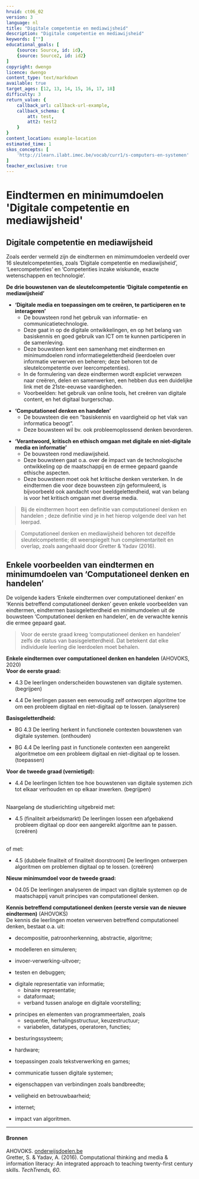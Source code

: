 ```yaml
---
hruid: ct06_02
version: 3
language: nl
title: "Digitale competentie en mediawijsheid"
description: "Digitale competentie en mediawijsheid"
keywords: [""]
educational_goals: [
    {source: Source, id: id}, 
    {source: Source2, id: id2}
]
copyright: dwengo
licence: dwengo
content_type: text/markdown
available: true
target_ages: [12, 13, 14, 15, 16, 17, 18]
difficulty: 3
return_value: {
    callback_url: callback-url-example,
    callback_schema: {
        att: test,
        att2: test2
    }
}
content_location: example-location
estimated_time: 1
skos_concepts: [
    'http://ilearn.ilabt.imec.be/vocab/curr1/s-computers-en-systemen'
]
teacher_exclusive: true
---
```


# Eindtermen en minimumdoelen 'Digitale competentie en mediawijsheid'

## Digitale competentie en mediawijsheid

Zoals eerder vermeld zijn de eindtermen en mimimumdoelen verdeeld over 16 sleutelcompetenties, zoals ‘Digitale competentie en mediawijsheid’, ‘Leercompetenties’ en ‘Competenties inzake wiskunde, exacte wetenschappen en technologie’. 

<div class="alert alert-box alert-success">
<strong>De drie bouwstenen van de sleutelcompetentie ‘Digitale competentie en mediawijsheid’</strong>
<ul><li><strong>‘Digitale media en toepassingen om te creëren, te participeren en te interageren’</strong>
    <ul><li>De bouwsteen rond het gebruik van informatie- en communicatietechnologie.</li></ul>
    <ul><li>Deze gaat in op de digitale ontwikkelingen, en op het belang van basiskennis en goed gebruik van ICT om te kunnen participeren in de samenleving.</li></ul>
    <ul><li>Deze bouwsteen kent een samenhang met eindtermen en minimumdoelen rond informatiegeletterdheid (leerdoelen over informatie verwerven en beheren; deze behoren tot de sleutelcompetentie over leercompetenties).</li></ul>
    <ul><li>In de formulering van deze eindtermen wordt expliciet verwezen naar creëren, delen en samenwerken, een hebben dus een duidelijke link met de 21ste-eeuwse vaardigheden.</li></ul>
    <ul><li>Voorbeelden: het gebruik van online tools, het creëren van digitale content, en het digitaal burgerschap.</li></ul>
</li></ul>
<ul><li><strong>‘Computationeel denken en handelen’</strong>
    <ul><li>De bouwsteen die een “basiskennis en vaardigheid op het vlak van informatica beoogt”.</li></ul>
    <ul><li> Deze bouwsteen wil bv. ook probleemoplossend denken bevorderen. </li></ul>
</li></ul>
<ul><li><strong>‘Verantwoord, kritisch en ethisch omgaan met digitale en niet-digitale media en informatie’</strong>
    <ul><li>De bouwsteen rond mediawijsheid.</li></ul>
    <ul><li>Deze bouwsteen gaat o.a. over de impact van de technologische ontwikkeling op de maatschappij en de ermee gepaard gaande ethische aspecten.</li></ul>
    <ul><li>Deze bouwsteen moet ook het kritische denken versterken. In de eindtermen die voor deze bouwsteen zijn geformuleerd, is bijvoorbeeld ook aandacht voor beeldgeletterdheid, wat van belang is voor het kritisch omgaan met diverse media.</li></ul>
</li></ul>
</div>

> Bij de eindtermen hoort een definitie van computationeel denken en handelen ; deze definitie vind je in het hierop volgende deel van het leerpad.

> Computationeel denken en mediawijsheid behoren tot dezelfde sleutelcompetentie; dit weerspiegelt hun complementariteit en overlap, zoals aangehaald door Gretter & Yadav (2016).

## Enkele voorbeelden van eindtermen en minimumdoelen van ‘Computationeel denken en handelen’

De volgende kaders ‘Enkele eindtermen over computationeel denken’ en ‘Kennis betreffend computationeel denken’ geven enkele voorbeelden van eindtermen, eindtermen basisgeletterdheid en minimumdoelen uit de bouwsteen ‘Computationeel denken en handelen’, en de verwachte kennis die ermee gepaard gaat. 

> Voor de eerste graad kreeg ‘computationeel denken en handelen’ zelfs de status van basisgeletterdheid. Dat betekent dat elke individuele leerling die leerdoelen moet behalen.

<div class="alert alert-box alert-warning">
<strong>Enkele eindtermen over computationeel denken en handelen</strong> (AHOVOKS, 2020)<br>
<strong>Voor de eerste graad:</strong><br>
<ul><li> 4.3 De leerlingen onderscheiden bouwstenen van digitale systemen. (begrijpen)</li></ul>
<ul><li> 4.4 De leerlingen passen een eenvoudig zelf ontworpen algoritme toe om een probleem digitaal en niet-digitaal op te lossen. (analyseren)</li></ul>
<strong>Basisgeletterdheid:</strong><br>
<ul><li> BG 4.3 De leerling herkent in functionele contexten bouwstenen van digitale systemen. (onthouden)</li></ul>
<ul><li> BG 4.4 De leerling past in functionele contexten een aangereikt algoritmetoe om een probleem digitaal en niet-digitaal op te lossen. (toepassen)</li></ul>
<strong>Voor de tweede graad (vernietigd):</strong><br>
<ul><li> 4.4 De leerlingen lichten toe hoe bouwstenen van digitale systemen zich tot elkaar verhouden en op elkaar inwerken. (begrijpen)</li></ul>
<br>
Naargelang de studierichting uitgebreid met:
<ul><li> 4.5 (finaliteit arbeidsmarkt) De leerlingen lossen een afgebakend probleem digitaal op door een aangereikt algoritme aan te passen. (creëren)</li></ul>
<br>
of met:
<ul><li> 4.5 (dubbele finaliteit of finaliteit doorstroom) De leerlingen ontwerpen algoritmen om problemen digitaal op te lossen. (creëren)</li></ul>
<strong>Nieuw minimumdoel voor de tweede graad:</strong><br>
<ul><li> 04.05 De leerlingen analyseren de impact van digitale systemen op de maatschappij vanuit principes van computationeel denken.</li></ul>
</div>

<div class="alert alert-box alert-warning">
<strong>Kennis betreffend computationeel denken (eerste versie van de nieuwe eindtermen)</strong> (AHOVOKS)<br> 
De kennis die leerlingen moeten verwerven betreffend computationeel denken, bestaat o.a. uit: 
<ul><li>decompositie, patroonherkenning, abstractie, algoritme; </li></ul>
<ul><li>modelleren en simuleren;</li></ul> 
<ul><li>invoer-verwerking-uitvoer; </li></ul>
<ul><li>testen en debuggen;</li></ul> 
<ul><li>digitale representatie van informatie; 
    <ul><li>binaire representatie; </li></ul>
    <ul><li>dataformaat; </li></ul>
    <ul><li>verband tussen analoge en digitale voorstelling; </li></ul> </li></ul>
<ul><li>principes en elementen van programmeertalen, zoals
    <ul><li>sequentie, herhalingsstructuur, keuzestructuur;</li></ul>
    <ul><li>variabelen, datatypes, operatoren, functies; </li></ul></li></ul>
<ul><li>besturingssysteem; </li></ul>
<ul><li>hardware; </li></ul>
<ul><li>toepassingen zoals tekstverwerking en games; </li></ul>
<ul><li>communicatie tussen digitale systemen; </li></ul>
<ul><li>eigenschappen van verbindingen zoals bandbreedte;</li></ul>
<ul><li>veiligheid en betrouwbaarheid; </li></ul>
<ul><li>internet; </li></ul>
<ul><li>impact van algoritmen.</li></ul>
</div>

----------------
#### Bronnen

AHOVOKS. [onderwijsdoelen.be](https://onderwijsdoelen.be/)<br>
Gretter, S. & Yadav, A. (2016). Computational thinking and media & information literacy: An integrated approach to teaching twenty-first century skills. *TechTrends, 60*.

